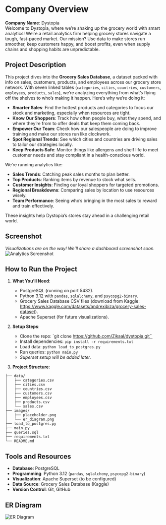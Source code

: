 # Company Overview
**Company Name**: Dystopia  
Welcome to Dystopia, where we’re shaking up the grocery world with smart analytics! We’re a retail analytics firm helping grocery stores navigate a tough, fast-paced market. Our mission? Use data to make stores run smoother, keep customers happy, and boost profits, even when supply chains and shopping habits are unpredictable.

## Project Description
This project dives into the **Grocery Sales Database**, a dataset packed with info on sales, customers, products, and employees across our grocery store network. With seven linked tables (`categories`, `cities`, `countries`, `customers`, `employees`, `products`, `sales`), we’re analyzing everything from what’s flying off the shelves to who’s making it happen. Here’s why we’re doing it:

- **Smarter Sales**: Find the hottest products and categories to focus our stock and marketing, especially when resources are tight.
- **Know Our Shoppers**: Track how often people buy, what they spend, and where they’re from to offer deals that keep them coming back.
- **Empower Our Team**: Check how our salespeople are doing to improve training and make our stores run like clockwork.
- **Spot Regional Trends**: See which cities and countries are driving sales to tailor our strategies locally.
- **Keep Products Safe**: Monitor things like allergens and shelf life to meet customer needs and stay compliant in a health-conscious world.

We’re running analytics like:
- **Sales Trends**: Catching peak sales months to plan better.
- **Top Products**: Ranking items by revenue to stock what sells.
- **Customer Insights**: Finding our loyal shoppers for targeted promotions.
- **Regional Breakdowns**: Comparing sales by location to use resources wisely.
- **Team Performance**: Seeing who’s bringing in the most sales to reward and train effectively.

These insights help Dystopia’s stores stay ahead in a challenging retail world.

## Screenshot
*Visualizations are on the way! We’ll share a dashboard screenshot soon.*  
![Analytics Screenshot](images/placeholder.png)

## How to Run the Project
1. **What You’ll Need**:
   - PostgreSQL (running on port 5432).
   - Python 3.12 with `pandas`, `sqlalchemy`, and `psycopg2-binary`.
   - Grocery Sales Database CSV files (download from Kaggle: https://www.kaggle.com/datasets/andrexibiza/grocery-sales-dataset).
   - Apache Superset (for future visualizations).

2. **Setup Steps**:
   - Clone the repo: `git clone https://github.com/Zikaal/dystopia.git``
   - Install dependencies: `pip install -r requirements.txt`
   - Load data: `python load_to_postgres.py`
   - Run queries: `python main.py`
   - *Superset setup will be added later.*

3. **Project Structure**:
```plaintext
├── data/
│   ├── categories.csv
│   ├── cities.csv
│   ├── countries.csv
│   ├── customers.csv
│   ├── employees.csv
│   ├── products.csv
│   └── sales.csv
├── images/
│   ├── placeholder.png
│   └── er_diagram.png
├── load_to_postgres.py
├── main.py
├── queries.sql
├── requirements.txt
└── README.md
```


## Tools and Resources
- **Database**: PostgreSQL
- **Programming**: Python 3.12 (`pandas`, `sqlalchemy`, `psycopg2-binary`)
- **Visualization**: Apache Superset (to be configured)
- **Data Source**: Grocery Sales Database (Kaggle)
- **Version Control**: Git, GitHub

## ER Diagram
![ER Diagram](images/er_diagram.png)
